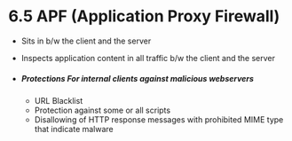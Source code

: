 # 6.5 APF (Application Proxy Firewall)
- Sits in b/w the client and the server
- Inspects application content in all traffic b/w the client and the server

- ##### Protections For internal clients against malicious webservers
	- URL Blacklist
	- Protection against some or all scripts
	- Disallowing of HTTP response messages with prohibited MIME type that indicate malware
